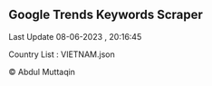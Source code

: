 

## Google Trends Keywords Scraper 
 
Last Update 08-06-2023 , 20:16:45

Country List :
VIETNAM.json



© Abdul Muttaqin 

